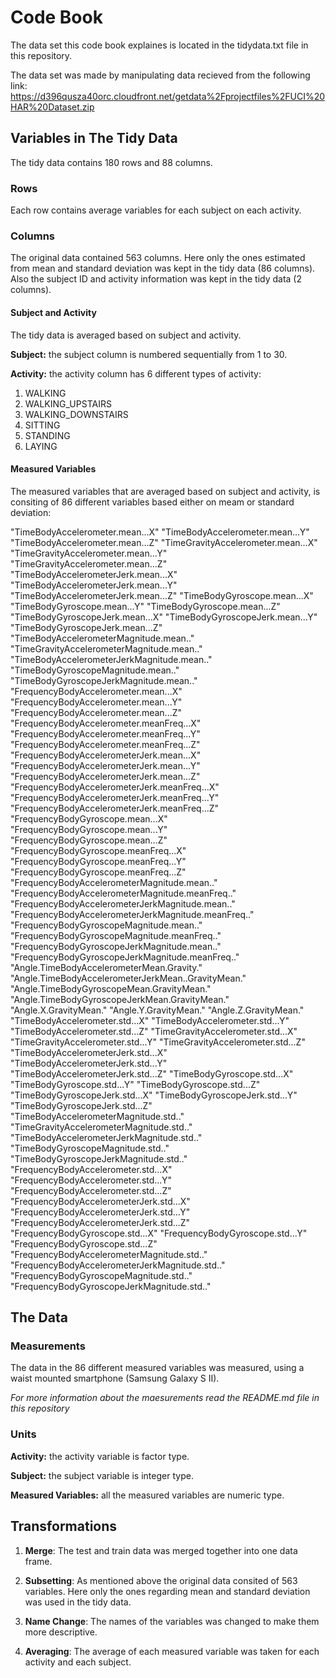 # Code Book
The data set this code book explaines is located in the tidydata.txt file in this repository.

The data set was made by manipulating data recieved from the following link:
https://d396qusza40orc.cloudfront.net/getdata%2Fprojectfiles%2FUCI%20HAR%20Dataset.zip

## Variables in The Tidy Data
The tidy data contains 180 rows and 88 columns.

### Rows
Each row contains average variables for each subject on each activity. 

### Columns
The original data contained 563 columns.
Here only the ones estimated from mean and standard deviation was kept in the tidy data (86 columns).
Also the subject ID and activity information was kept in the tidy data (2 columns). 

#### Subject and Activity
The tidy data is averaged based on subject and activity. 

**Subject:** the subject column is numbered sequentially from 1 to 30.

**Activity:** the activity column has 6 different types of activity:

1. WALKING
2. WALKING_UPSTAIRS
3. WALKING_DOWNSTAIRS
4. SITTING
5. STANDING
6. LAYING 

#### Measured Variables
The measured variables that are averaged based on subject and activity,
is consiting of 86 different variables based either on meam or standard deviation:

"TimeBodyAccelerometer.mean...X" 
"TimeBodyAccelerometer.mean...Y" 
"TimeBodyAccelerometer.mean...Z" 
"TimeGravityAccelerometer.mean...X" 
"TimeGravityAccelerometer.mean...Y" 
"TimeGravityAccelerometer.mean...Z" 
"TimeBodyAccelerometerJerk.mean...X" 
"TimeBodyAccelerometerJerk.mean...Y" 
"TimeBodyAccelerometerJerk.mean...Z" 
"TimeBodyGyroscope.mean...X" 
"TimeBodyGyroscope.mean...Y" 
"TimeBodyGyroscope.mean...Z" 
"TimeBodyGyroscopeJerk.mean...X" 
"TimeBodyGyroscopeJerk.mean...Y" 
"TimeBodyGyroscopeJerk.mean...Z" 
"TimeBodyAccelerometerMagnitude.mean.." 
"TimeGravityAccelerometerMagnitude.mean.." 
"TimeBodyAccelerometerJerkMagnitude.mean.." 
"TimeBodyGyroscopeMagnitude.mean.." 
"TimeBodyGyroscopeJerkMagnitude.mean.." 
"FrequencyBodyAccelerometer.mean...X" 
"FrequencyBodyAccelerometer.mean...Y" 
"FrequencyBodyAccelerometer.mean...Z" 
"FrequencyBodyAccelerometer.meanFreq...X" 
"FrequencyBodyAccelerometer.meanFreq...Y" 
"FrequencyBodyAccelerometer.meanFreq...Z" 
"FrequencyBodyAccelerometerJerk.mean...X" 
"FrequencyBodyAccelerometerJerk.mean...Y" 
"FrequencyBodyAccelerometerJerk.mean...Z" 
"FrequencyBodyAccelerometerJerk.meanFreq...X" 
"FrequencyBodyAccelerometerJerk.meanFreq...Y" 
"FrequencyBodyAccelerometerJerk.meanFreq...Z" 
"FrequencyBodyGyroscope.mean...X" 
"FrequencyBodyGyroscope.mean...Y" 
"FrequencyBodyGyroscope.mean...Z" 
"FrequencyBodyGyroscope.meanFreq...X" 
"FrequencyBodyGyroscope.meanFreq...Y" 
"FrequencyBodyGyroscope.meanFreq...Z" 
"FrequencyBodyAccelerometerMagnitude.mean.." 
"FrequencyBodyAccelerometerMagnitude.meanFreq.." 
"FrequencyBodyAccelerometerJerkMagnitude.mean.." 
"FrequencyBodyAccelerometerJerkMagnitude.meanFreq.." 
"FrequencyBodyGyroscopeMagnitude.mean.." 
"FrequencyBodyGyroscopeMagnitude.meanFreq.." 
"FrequencyBodyGyroscopeJerkMagnitude.mean.." 
"FrequencyBodyGyroscopeJerkMagnitude.meanFreq.." 
"Angle.TimeBodyAccelerometerMean.Gravity." 
"Angle.TimeBodyAccelerometerJerkMean..GravityMean." 
"Angle.TimeBodyGyroscopeMean.GravityMean." 
"Angle.TimeBodyGyroscopeJerkMean.GravityMean." 
"Angle.X.GravityMean." 
"Angle.Y.GravityMean." 
"Angle.Z.GravityMean." 
"TimeBodyAccelerometer.std...X" 
"TimeBodyAccelerometer.std...Y" 
"TimeBodyAccelerometer.std...Z" 
"TimeGravityAccelerometer.std...X" 
"TimeGravityAccelerometer.std...Y" 
"TimeGravityAccelerometer.std...Z" 
"TimeBodyAccelerometerJerk.std...X" 
"TimeBodyAccelerometerJerk.std...Y" 
"TimeBodyAccelerometerJerk.std...Z" 
"TimeBodyGyroscope.std...X" 
"TimeBodyGyroscope.std...Y" 
"TimeBodyGyroscope.std...Z" 
"TimeBodyGyroscopeJerk.std...X" 
"TimeBodyGyroscopeJerk.std...Y" 
"TimeBodyGyroscopeJerk.std...Z" 
"TimeBodyAccelerometerMagnitude.std.." 
"TimeGravityAccelerometerMagnitude.std.." 
"TimeBodyAccelerometerJerkMagnitude.std.." 
"TimeBodyGyroscopeMagnitude.std.." 
"TimeBodyGyroscopeJerkMagnitude.std.." 
"FrequencyBodyAccelerometer.std...X" 
"FrequencyBodyAccelerometer.std...Y" 
"FrequencyBodyAccelerometer.std...Z" 
"FrequencyBodyAccelerometerJerk.std...X" 
"FrequencyBodyAccelerometerJerk.std...Y" 
"FrequencyBodyAccelerometerJerk.std...Z" 
"FrequencyBodyGyroscope.std...X" 
"FrequencyBodyGyroscope.std...Y" 
"FrequencyBodyGyroscope.std...Z" 
"FrequencyBodyAccelerometerMagnitude.std.." 
"FrequencyBodyAccelerometerJerkMagnitude.std.." 
"FrequencyBodyGyroscopeMagnitude.std.." 
"FrequencyBodyGyroscopeJerkMagnitude.std.."

## The Data

### Measurements 
The data in the 86 different measured variables was measured, using a 
waist mounted smartphone (Samsung Galaxy S II). 

*For more information about the maesurements read the README.md file
in this repository*

### Units

**Activity:** the activity variable is factor type.

**Subject:** the subject variable is integer type.

**Measured Variables:** all the measured variables are numeric type. 

## Transformations

1. **Merge**: The test and train data was merged together into one data frame.

2. **Subsetting**: As mentioned above the original data consited of 563 variables. 
   Here only the ones regarding mean and standard deviation was used in the tidy data. 

3. **Name Change**: The names of the variables was changed to make them more descriptive.

4. **Averaging**: The average of each measured variable was taken for each 
   activity and each subject.
